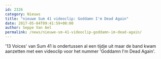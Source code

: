 ```yaml
---
id: 2326
category: Nieuws
title: "nieuwe Sum 41 videoclip: Goddamn I'm Dead Again"
date: 2017-05-04T09:41:59+00:00
author: Seppe Van Ael
permalink: /news/nieuwe-sm-41-videoclip-goddamn-im-dead-again/
---
```

'13 Voices' van Sum 41 is ondertussen al een tijdje uit maar de band kwam aanzetten met een videoclip voor het nummer 'Goddamn I'm Dead Again'.
